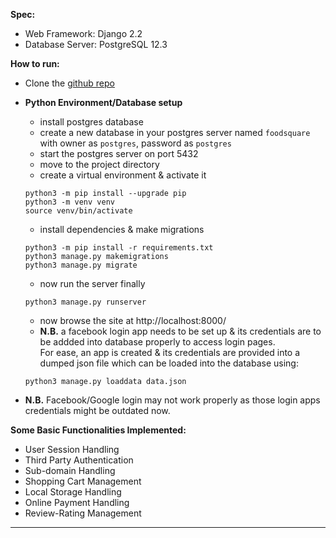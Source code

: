 **Spec:**
  - Web Framework: Django 2.2
  - Database Server: PostgreSQL 12.3
  
**How to run:**
 - Clone the [github repo](https://github.com/Subangkar/Foodsquare-Web-App)

 -  **Python Environment/Database setup**
     - install postgres database
     - create a new database in your postgres server named `foodsquare` with owner as `postgres`, password as  `postgres`   
     - start the postgres server on port 5432 
     - move to the project directory 
     - create a virtual environment & activate it
     ```shell
     python3 -m pip install --upgrade pip
     python3 -m venv venv
     source venv/bin/activate
     ```
     - install dependencies & make migrations
     ```shell
     python3 -m pip install -r requirements.txt
     python3 manage.py makemigrations
     python3 manage.py migrate
     ```
     - now run the server finally
     ```shell
     python3 manage.py runserver
     ```
     - now browse the site at http://localhost:8000/ 
     - **N.B.** a facebook login app needs to be set up & its credentials are to be addded into database properly to access login pages.  
       For ease, an app is created & its credentials are provided into a dumped json file which can be loaded into the database using:
     ```shell
     python3 manage.py loaddata data.json
     ```
 - **N.B.** Facebook/Google login may not work properly as those login apps credentials might be outdated now.          
          
          
**Some Basic Functionalities Implemented:**
- User Session Handling
- Third Party Authentication
- Sub-domain Handling
- Shopping Cart Management
- Local Storage Handling
- Online Payment Handling
- Review-Rating Management



***



